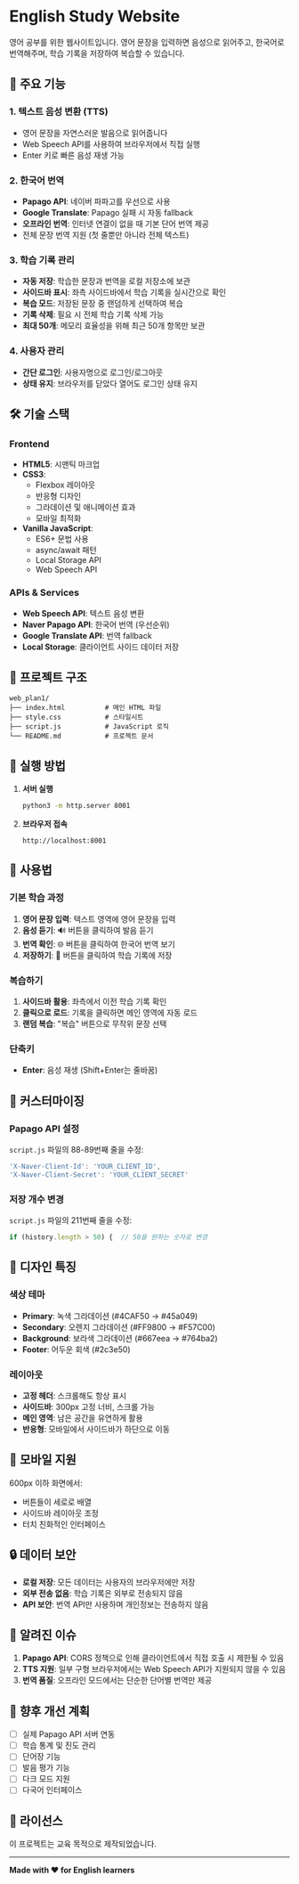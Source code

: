 # English Study Website

영어 공부를 위한 웹사이트입니다. 영어 문장을 입력하면 음성으로 읽어주고, 한국어로 번역해주며, 학습 기록을 저장하여 복습할 수 있습니다.

## 🌟 주요 기능

### 1. 텍스트 음성 변환 (TTS)
- 영어 문장을 자연스러운 발음으로 읽어줍니다
- Web Speech API를 사용하여 브라우저에서 직접 실행
- Enter 키로 빠른 음성 재생 가능

### 2. 한국어 번역
- **Papago API**: 네이버 파파고를 우선으로 사용
- **Google Translate**: Papago 실패 시 자동 fallback
- **오프라인 번역**: 인터넷 연결이 없을 때 기본 단어 번역 제공
- 전체 문장 번역 지원 (첫 줄뿐만 아니라 전체 텍스트)

### 3. 학습 기록 관리
- **자동 저장**: 학습한 문장과 번역을 로컬 저장소에 보관
- **사이드바 표시**: 좌측 사이드바에서 학습 기록을 실시간으로 확인
- **복습 모드**: 저장된 문장 중 랜덤하게 선택하여 복습
- **기록 삭제**: 필요 시 전체 학습 기록 삭제 가능
- **최대 50개**: 메모리 효율성을 위해 최근 50개 항목만 보관

### 4. 사용자 관리
- **간단 로그인**: 사용자명으로 로그인/로그아웃
- **상태 유지**: 브라우저를 닫았다 열어도 로그인 상태 유지

## 🛠️ 기술 스택

### Frontend
- **HTML5**: 시맨틱 마크업
- **CSS3**: 
  - Flexbox 레이아웃
  - 반응형 디자인
  - 그라데이션 및 애니메이션 효과
  - 모바일 최적화
- **Vanilla JavaScript**: 
  - ES6+ 문법 사용
  - async/await 패턴
  - Local Storage API
  - Web Speech API

### APIs & Services
- **Web Speech API**: 텍스트 음성 변환
- **Naver Papago API**: 한국어 번역 (우선순위)
- **Google Translate API**: 번역 fallback
- **Local Storage**: 클라이언트 사이드 데이터 저장

## 📁 프로젝트 구조

```
web_plan1/
├── index.html          # 메인 HTML 파일
├── style.css           # 스타일시트
├── script.js           # JavaScript 로직
└── README.md           # 프로젝트 문서
```

## 🚀 실행 방법

1. **서버 실행**
   ```bash
   python3 -m http.server 8001
   ```

2. **브라우저 접속**
   ```
   http://localhost:8001
   ```

## 🎯 사용법

### 기본 학습 과정
1. **영어 문장 입력**: 텍스트 영역에 영어 문장을 입력
2. **음성 듣기**: 🔊 버튼을 클릭하여 발음 듣기
3. **번역 확인**: 🌐 버튼을 클릭하여 한국어 번역 보기
4. **저장하기**: 💾 버튼을 클릭하여 학습 기록에 저장

### 복습하기
1. **사이드바 활용**: 좌측에서 이전 학습 기록 확인
2. **클릭으로 로드**: 기록을 클릭하면 메인 영역에 자동 로드
3. **랜덤 복습**: "복습" 버튼으로 무작위 문장 선택

### 단축키
- **Enter**: 음성 재생 (Shift+Enter는 줄바꿈)

## 🔧 커스터마이징

### Papago API 설정
`script.js` 파일의 88-89번째 줄을 수정:
```javascript
'X-Naver-Client-Id': 'YOUR_CLIENT_ID',
'X-Naver-Client-Secret': 'YOUR_CLIENT_SECRET'
```

### 저장 개수 변경
`script.js` 파일의 211번째 줄을 수정:
```javascript
if (history.length > 50) {  // 50을 원하는 숫자로 변경
```

## 🎨 디자인 특징

### 색상 테마
- **Primary**: 녹색 그라데이션 (#4CAF50 → #45a049)
- **Secondary**: 오렌지 그라데이션 (#FF9800 → #F57C00)
- **Background**: 보라색 그라데이션 (#667eea → #764ba2)
- **Footer**: 어두운 회색 (#2c3e50)

### 레이아웃
- **고정 헤더**: 스크롤해도 항상 표시
- **사이드바**: 300px 고정 너비, 스크롤 가능
- **메인 영역**: 남은 공간을 유연하게 활용
- **반응형**: 모바일에서 사이드바가 하단으로 이동

## 📱 모바일 지원

600px 이하 화면에서:
- 버튼들이 세로로 배열
- 사이드바 레이아웃 조정
- 터치 친화적인 인터페이스

## 🔒 데이터 보안

- **로컬 저장**: 모든 데이터는 사용자의 브라우저에만 저장
- **외부 전송 없음**: 학습 기록은 외부로 전송되지 않음
- **API 보안**: 번역 API만 사용하며 개인정보는 전송하지 않음

## 🐛 알려진 이슈

1. **Papago API**: CORS 정책으로 인해 클라이언트에서 직접 호출 시 제한될 수 있음
2. **TTS 지원**: 일부 구형 브라우저에서는 Web Speech API가 지원되지 않을 수 있음
3. **번역 품질**: 오프라인 모드에서는 단순한 단어별 번역만 제공

## 🚀 향후 개선 계획

- [ ] 실제 Papago API 서버 연동
- [ ] 학습 통계 및 진도 관리
- [ ] 단어장 기능
- [ ] 발음 평가 기능
- [ ] 다크 모드 지원
- [ ] 다국어 인터페이스

## 📄 라이선스

이 프로젝트는 교육 목적으로 제작되었습니다.

---

**Made with ❤️ for English learners**